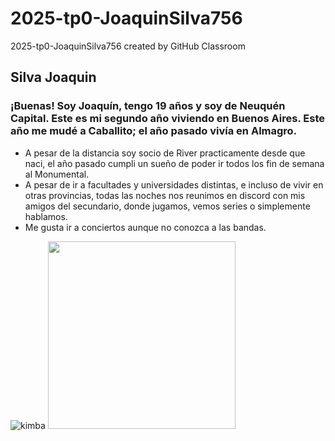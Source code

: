 # 2025-tp0-JoaquinSilva756
2025-tp0-JoaquinSilva756 created by GitHub Classroom
## Silva Joaquin
### ¡Buenas! Soy Joaquín, tengo 19 años y soy de Neuquén Capital. Este es mi segundo año viviendo en Buenos Aires. Este año me mudé a Caballito; el año pasado vivía en Almagro.
- A pesar de la distancia soy socio de River practicamente desde que naci, el año pasado cumpli un sueño de poder ir todos los fin de semana al Monumental.
- A pesar de ir a facultades y universidades distintas, e incluso de vivir en otras provincias, todas las noches nos reunimos en discord con mis amigos del secundario, donde jugamos, vemos series o simplemente hablamos.
- Me gusta ir a conciertos aunque no conozca a las bandas. 

![kimba](https://github.com/user-attachments/assets/be1fd5f2-f6fe-408f-9131-006ce3b4a9b0)
<img src="https://github.com/user-attachments/assets/be1fd5f2-f6fe-408f-9131-006ce3b4a9b0" width="300">
